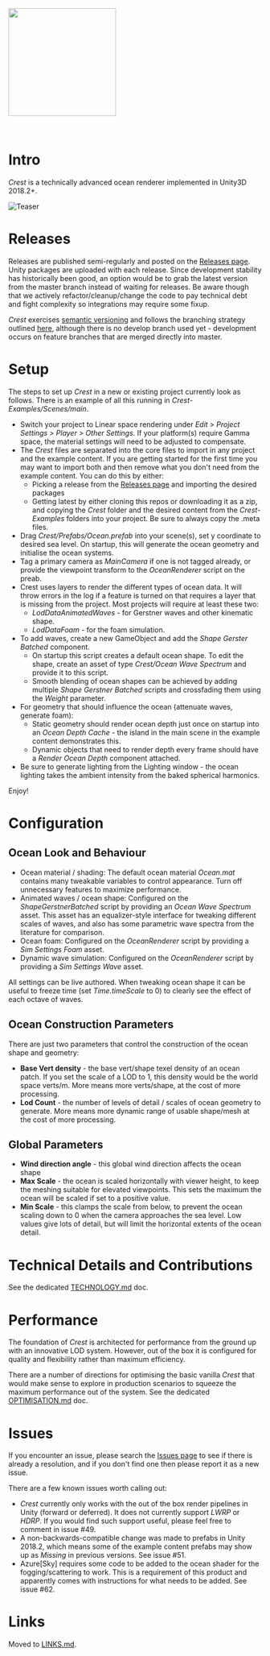 
<img src="https://raw.githubusercontent.com/huwb/crest-oceanrender/master/logo/crest-oceanrender-logotype1.png" width="214">

&nbsp;


# Intro

*Crest* is a technically advanced ocean renderer implemented in Unity3D 2018.2+.

![Teaser](https://raw.githubusercontent.com/huwb/crest-oceanrender/master/img/teaser5.png)


# Releases

Releases are published semi-regularly and posted on the [Releases page](https://github.com/huwb/crest-oceanrender/releases). Unity packages are uploaded with each release.
Since development stability has historically been good, an option would be to grab the latest version from the master branch instead of waiting for releases.
Be aware though that we actively refactor/cleanup/change the code to pay technical debt and fight complexity so integrations may require some fixup.

*Crest* exercises [semantic versioning](https://semver.org/) and follows the branching strategy outlined [here](https://gist.github.com/stuartsaunders/448036/5ae4e961f02e441e98528927d071f51bf082662f), although there is no develop branch used yet - development occurs on feature branches that are merged directly into master.


# Setup

The steps to set up *Crest* in a new or existing project currently look as follows. There is an example of all this running in *Crest-Examples/Scenes/main*.

* Switch your project to Linear space rendering under *Edit > Project Settings > Player > Other Settings*. If your platform(s) require Gamma space, the material settings will need to be adjusted to compensate.
* The *Crest* files are separated into the core files to import in any project and the example content. If you are getting started for the first time you may want to import both and then remove what you don't need from the example content. You can do this by either:
  * Picking a release from the [Releases page](https://github.com/huwb/crest-oceanrender/releases) and importing the desired packages
  * Getting latest by either cloning this repos or downloading it as a zip, and copying the *Crest* folder and the desired content from the *Crest-Examples* folders into your project. Be sure to always copy the .meta files.
* Drag *Crest/Prefabs/Ocean.prefab* into your scene(s), set y coordinate to desired sea level. On startup, this will generate the ocean geometry and initialise the ocean systems.
* Tag a primary camera as *MainCamera* if one is not tagged already, or provide the viewpoint transform to the *OceanRenderer* script on the preab.
* Crest uses layers to render the different types of ocean data. It will throw errors in the log if a feature is turned on that requires a layer that is missing from the project. Most projects will require at least these two:
  * *LodDataAnimatedWaves* - for Gerstner waves and other kinematic shape.
  * *LodDataFoam* - for the foam simulation.
* To add waves, create a new GameObject and add the *Shape Gerster Batched* component.
  * On startup this script creates a default ocean shape. To edit the shape, create an asset of type *Crest/Ocean Wave Spectrum* and provide it to this script.
  * Smooth blending of ocean shapes can be achieved by adding multiple *Shape Gerstner Batched* scripts and crossfading them using the *Weight* parameter.
* For geometry that should influence the ocean (attenuate waves, generate foam):
  * Static geometry should render ocean depth just once on startup into an *Ocean Depth Cache* - the island in the main scene in the example content demonstrates this.
  * Dynamic objects that need to render depth every frame should have a *Render Ocean Depth* component attached.
* Be sure to generate lighting from the Lighting window - the ocean lighting takes the ambient intensity from the baked spherical harmonics.

Enjoy!


# Configuration

## Ocean Look and Behaviour

* Ocean material / shading: The default ocean material *Ocean.mat* contains many tweakable variables to control appearance. Turn off unnecessary features to maximize performance.
* Animated waves / ocean shape: Configured on the *ShapeGerstnerBatched* script by providing an *Ocean Wave Spectrum* asset. This asset has an equalizer-style interface for tweaking different scales of waves, and also has some parametric wave spectra from the literature for comparison.
* Ocean foam: Configured on the *OceanRenderer* script by providing a *Sim Settings Foam* asset.
* Dynamic wave simulation: Configured on the *OceanRenderer* script by providing a *Sim Settings Wave* asset.

All settings can be live authored. When tweaking ocean shape it can be useful to freeze time (set *Time.timeScale* to 0) to clearly see the effect of each octave of waves.

## Ocean Construction Parameters

There are just two parameters that control the construction of the ocean shape and geometry:

* **Base Vert density** - the base vert/shape texel density of an ocean patch. If you set the scale of a LOD to 1, this density would be the world space verts/m. More means more verts/shape, at the cost of more processing.
* **Lod Count** - the number of levels of detail / scales of ocean geometry to generate. More means more dynamic range of usable shape/mesh at the cost of more processing.

## Global Parameters

* **Wind direction angle** - this global wind direction affects the ocean shape
* **Max Scale** - the ocean is scaled horizontally with viewer height, to keep the meshing suitable for elevated viewpoints. This sets the maximum the ocean will be scaled if set to a positive value.
* **Min Scale** - this clamps the scale from below, to prevent the ocean scaling down to 0 when the camera approaches the sea level. Low values give lots of detail, but will limit the horizontal extents of the ocean detail.


# Technical Details and Contributions

See the dedicated [TECHNOLOGY.md](https://github.com/huwb/crest-oceanrender/blob/master/TECHNOLOGY.md) doc.


# Performance

The foundation of *Crest* is architected for performance from the ground up with an innovative LOD system. However, out of the box it is configured for quality and flexibility rather than maximum efficiency.

There are a number of directions for optimising the basic vanilla *Crest* that would make sense to explore in production scenarios to squeeze the maximum performance out of the system. See the dedicated [OPTIMISATION.md](https://github.com/huwb/crest-oceanrender/blob/master/OPTIMISATION.md) doc.


# Issues

If you encounter an issue, please search the [Issues page](https://github.com/huwb/crest-oceanrender/issues) to see if there is already a resolution, and if you don't find one then please report it as a new issue.

There are a few known issues worth calling out:

* *Crest* currently only works with the out of the box render pipelines in Unity (forward or deferred). It does not currently support *LWRP* or *HDRP*. If you would find such support useful, please feel free to comment in issue #49.
* A non-backwards-compatible change was made to prefabs in Unity 2018.2, which means some of the example content prefabs may show up as *Missing* in previous versions. See issue #51.
* Azure[Sky] requires some code to be added to the ocean shader for the fogging/scattering to work. This is a requirement of this product and apparently comes with instructions for what needs to be added. See issue #62.


# Links

Moved to [LINKS.md](https://github.com/huwb/crest-oceanrender/blob/master/LINKS.md).
